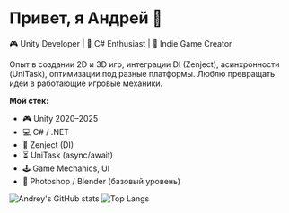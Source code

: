 # Привет, я Андрей 👋

🎮 Unity Developer | 🧩 C# Enthusiast | 🚀 Indie Game Creator

Опыт в создании 2D и 3D игр, интеграции DI (Zenject), асинхронности (UniTask), оптимизации под разные платформы.
Люблю превращать идеи в работающие игровые механики.

**Мой стек:**
- 🎮 Unity 2020–2025
- 💻 C# / .NET
- 🔌 Zenject (DI)
- ⏳ UniTask (async/await)
- 🕹 Game Mechanics, UI
- 🎨 Photoshop / Blender (базовый уровень)

![Andrey's GitHub stats](https://github-readme-stats.vercel.app/api?username=AndreyFh3&show_icons=true&theme=tokyonight)
![Top Langs](https://github-readme-stats.vercel.app/api/top-langs/?username=AndreyFh3&layout=compact&theme=tokyonight)
